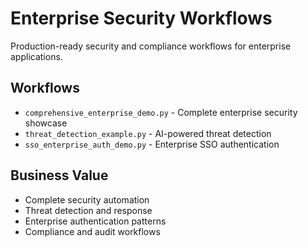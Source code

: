 # Enterprise Security Workflows

Production-ready security and compliance workflows for enterprise applications.

## Workflows
- `comprehensive_enterprise_demo.py` - Complete enterprise security showcase
- `threat_detection_example.py` - AI-powered threat detection
- `sso_enterprise_auth_demo.py` - Enterprise SSO authentication

## Business Value
- Complete security automation
- Threat detection and response
- Enterprise authentication patterns
- Compliance and audit workflows
